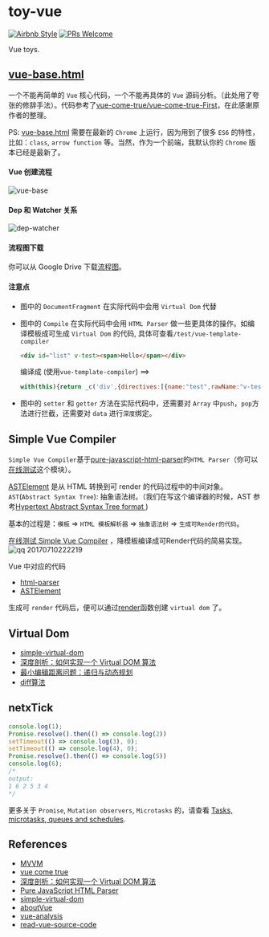 # toy-vue

[![Airbnb Style](https://img.shields.io/badge/code%20style-Airbnb-ff5a5f.svg?style=flat-square)](https://github.com/airbnb/javascript)
[![PRs Welcome](https://img.shields.io/badge/PRs-welcome-brightgreen.svg?style=flat-square)](http://makeapullrequest.com)

Vue toys.

## [vue-base.html](https://zhoukekestar.github.io/toy-vue/src/vue-base.html)
一个不能再简单的 `Vue` 核心代码，一个不能再具体的 `Vue` 源码分析。（此处用了夸张的修辞手法）。代码参考了[vue-come-true/vue-come-true-First](https://github.com/coderzzp/vue-come-true/blob/master/vue-come-true-First/vue-come-true.html)，在此感谢原作者的整理。

PS: [vue-base.html](https://zhoukekestar.github.io/toy-vue/src/vue-base.html) 需要在最新的 `Chrome` 上运行，因为用到了很多 `ES6` 的特性，比如：`class`, `arrow function` 等。当然，作为一个前端，我默认你的 `Chrome` 版本已经是最新了。

#### Vue 创建流程
![vue-base](https://user-images.githubusercontent.com/7157346/27902223-852f21c2-6267-11e7-9db5-420a70bed0ca.jpg)

#### Dep 和 Watcher 关系
![dep-watcher](https://user-images.githubusercontent.com/7157346/27902225-8675656e-6267-11e7-8769-6914a70cbf25.jpg)

#### 流程图下载
你可以从 Google Drive 下载[流程图](https://drive.google.com/file/d/0B9dg6tL91XqfUnpvUk9VWnN3Uzg/view?usp=sharing)。

#### 注意点
* 图中的 `DocumentFragment` 在实际代码中会用 `Virtual Dom` 代替
* 图中的 `Compile` 在实际代码中会用 `HTML Parser` 做一些更具体的操作。如编译模板成可生成 `Virtual Dom` 的代码, 具体可查看`/test/vue-template-compiler`

  ```html
  <div id="list" v-test><span>Hello</span></div>
  ```

  编译成 (使用`vue-template-compiler`) ==>

  ```js
  with(this){return _c('div',{directives:[{name:"test",rawName:"v-test"}],attrs:{"id":"list"}},[_c('span',[_v("Hello")])])}
  ```
* 图中的 `setter` 和 `getter` 方法在实际代码中，还需要对 `Array` 中`push`，`pop`方法进行拦截，还需要对 `data` 进行`深度`绑定。

## Simple Vue Compiler

`Simple Vue Compiler`基于[pure-javascript-html-parser](http://ejohn.org/blog/pure-javascript-html-parser/)的`HTML Parser`（你可以[在线测试](https://zhoukekestar.github.io/toy-vue/src/html-parser.html)这个模块）。

[ASTElement](https://sourcegraph.com/github.com/vuejs/vue/-/blob/flow/compiler.js#L69:14) 是从 HTML 转换到可 render 的代码过程中的中间对象。`AST`(`Abstract Syntax Tree`): 抽象语法树。（我们在写这个编译器的时候，AST 参考[Hypertext Abstract Syntax Tree format ](https://github.com/syntax-tree/hast))

基本的过程是：`模板` => `HTML 模板解析器` => `抽象语法树` => `生成可Render的代码`。

[在线测试 Simple Vue Compiler](https://zhoukekestar.github.io/toy-vue/src/vue-parser.html) ，降模板编译成可Render代码的简易实现。
![qq 20170710222219](https://user-images.githubusercontent.com/7157346/28022628-4df25cba-65be-11e7-9d1d-ae22d578b200.png)


Vue 中对应的代码
* [html-parser](https://sourcegraph.com/github.com/vuejs/vue/-/blob/src/compiler/parser/html-parser.js#L8:33)
* [ASTElement](https://sourcegraph.com/github.com/vuejs/vue/-/blob/flow/compiler.js#L79:25)

生成可 `render` 代码后，便可以通过[render](https://sourcegraph.com/github.com/vuejs/vue/-/blob/src/compiler/parser/index.js)函数创建 `virtual dom` 了。

## Virtual Dom

* [simple-virtual-dom](https://github.com/livoras/simple-virtual-dom)
* [深度剖析：如何实现一个 Virtual DOM 算法](https://github.com/livoras/blog/issues/13)
* [最小编辑距离问题：递归与动态规划](https://github.com/youngwind/blog/issues/106)
* [diff算法](https://zhuanlan.zhihu.com/p/20346379)

## netxTick

```js
console.log(1);
Promise.resolve().then(() => console.log(2))
setTimeout(() => console.log(3), 0);
setTimeout(() => console.log(4), 0);
Promise.resolve().then(() => console.log(5))
console.log(6);
/*
output:
1 6 2 5 3 4
*/
```

更多关于 `Promise`, `Mutation observers`, `Microtasks` 的，请查看 [Tasks, microtasks, queues and schedules](https://jakearchibald.com/2015/tasks-microtasks-queues-and-schedules/).

## References
* [MVVM](https://github.com/fastCreator/MVVM)
* [vue come true](https://github.com/coderzzp/vue-come-true)
* [深度剖析：如何实现一个 Virtual DOM 算法](https://github.com/livoras/blog/issues/13)
* [Pure JavaScript HTML Parser](http://ejohn.org/blog/pure-javascript-html-parser/)
* [simple-virtual-dom](https://github.com/livoras/simple-virtual-dom)
* [aboutVue](https://github.com/banama/aboutVue)
* [vue-analysis](https://github.com/Ma63d/vue-analysis)
* [read-vue-source-code](https://github.com/numbbbbb/read-vue-source-code)
